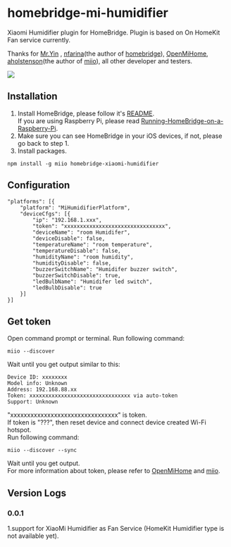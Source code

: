 # homebridge-mi-humidifier
 

Xiaomi Humidifier plugin for HomeBridge. Plugin is based on On HomeKit Fan service currently.   
   
Thanks for [Mr.Yin](https://github.com/YinHangCode/homebridge-mi-fan/) , [nfarina](https://github.com/nfarina)(the author of [homebridge](https://github.com/nfarina/homebridge)), [OpenMiHome](https://github.com/OpenMiHome/mihome-binary-protocol), [aholstenson](https://github.com/aholstenson)(the author of [miio](https://github.com/aholstenson/miio)), all other developer and testers.   
   
![](https://xiaomi-mi.com/uploads/CatalogueImage/pv_xiaomi-zhimi-uvgi-air-humidifier-white-01_14627_1481298607.jpg)

 
## Installation
1. Install HomeBridge, please follow it's [README](https://github.com/nfarina/homebridge/blob/master/README.md).   
If you are using Raspberry Pi, please read [Running-HomeBridge-on-a-Raspberry-Pi](https://github.com/nfarina/homebridge/wiki/Running-HomeBridge-on-a-Raspberry-Pi).   
2. Make sure you can see HomeBridge in your iOS devices, if not, please go back to step 1.   
3. Install packages.   
```
npm install -g miio homebridge-xiaomi-humidifier
```
## Configuration
```
"platforms": [{
    "platform": "MiHumidifierPlatform",
    "deviceCfgs": [{
        "ip": "192.168.1.xxx",
        "token": "xxxxxxxxxxxxxxxxxxxxxxxxxxxxxxxx",
        "deviceName": "room Humidifer",
        "deviceDisable": false,
        "temperatureName": "room temperature",
        "temperatureDisable": false,
        "humidityName": "room humidity",
        "humidityDisable": false,
        "buzzerSwitchName": "Humidifer buzzer switch",
        "buzzerSwitchDisable": true,
        "ledBulbName": "Humidifer led switch",
        "ledBulbDisable": true
    }]
}]
```
## Get token
Open command prompt or terminal. Run following command:   
```
miio --discover
```
Wait until you get output similar to this:   
```
Device ID: xxxxxxxx   
Model info: Unknown   
Address: 192.168.88.xx   
Token: xxxxxxxxxxxxxxxxxxxxxxxxxxxxxxxx via auto-token   
Support: Unknown   
```
"xxxxxxxxxxxxxxxxxxxxxxxxxxxxxxxx" is token.   
If token is "???", then reset device and connect device created Wi-Fi hotspot.   
Run following command:   
```
miio --discover --sync
```
Wait until you get output.   
For more information about token, please refer to [OpenMiHome](https://github.com/OpenMiHome/mihome-binary-protocol) and [miio](https://github.com/aholstenson/miio).   
## Version Logs
  
### 0.0.1
1.support for XiaoMi Humidifier as Fan Service (HomeKit Humidifier type is not available yet).   
